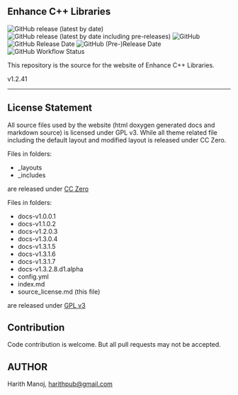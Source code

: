 ## Enhance C++ Libraries ##

![GitHub release (latest by date)](https://img.shields.io/github/v/release/harithmanoj/Enhance?label=stable%20release)
![GitHub release (latest by date including pre-releases)](https://img.shields.io/github/v/release/harithmanoj/enhance-develop?include_prereleases&label=develop%20release)
![GitHub](https://img.shields.io/github/license/harithmanoj/Enhance)
![GitHub Release Date](https://img.shields.io/github/release-date/harithmanoj/Enhance?label=Stable%20Release%20Date)
![GitHub (Pre-)Release Date](https://img.shields.io/github/release-date-pre/harithmanoj/enhance-develop?label=develop%20alpha%20release)
![GitHub Workflow Status](https://img.shields.io/github/workflow/status/harithmanoj/Enhance/Test)

This repository is the source for the website of Enhance C++ Libraries.

v1.2.41

---

## License Statement

All source files used by the website (html doxygen generated docs and markdown source) is
licensed under GPL v3. While all theme related file including the default layout and
 modified layout is released under CC Zero.
 
Files in folders: 

- _layouts
- _includes 

are released under [CC Zero](theme_license.md)

Files in folders:

- docs-v1.0.0.1
- docs-v1.1.0.2
- docs-v1.2.0.3
- docs-v1.3.0.4
- docs-v1.3.1.5
- docs-v1.3.1.6
- docs-v1.3.1.7
- docs-v1.3.2.8.d1.alpha
- config.yml
- index.md
- source_license.md (this file)

are released under [GPL v3](LICENSE.md)


## Contribution

Code contribution is welcome. But all pull requests may not be accepted.

## AUTHOR

Harith Manoj, <harithpub@gmail.com>

